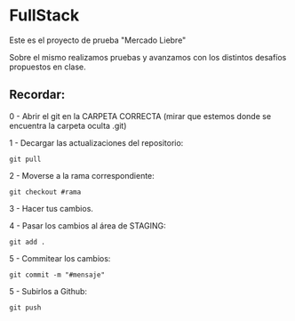 # FullStack

Este es el proyecto de prueba "Mercado Liebre"

Sobre el mismo realizamos pruebas y avanzamos con los distintos desafíos propuestos en clase.

## Recordar:

0 - Abrir el git en la CARPETA CORRECTA (mirar que estemos donde se encuentra la carpeta oculta .git)

1 - Decargar las actualizaciones del repositorio:

    git pull

2 - Moverse a la rama correspondiente:

    git checkout #rama

3 - Hacer tus cambios.

4 - Pasar los cambios al área de STAGING:

    git add .
    
5 - Commitear los cambios:

    git commit -m "#mensaje"

5 - Subirlos a Github:

    git push